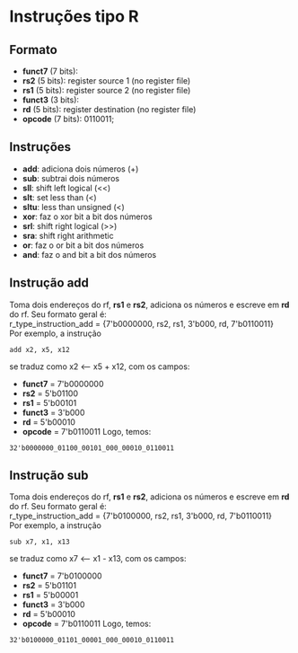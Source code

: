 # Instruções tipo R

## Formato
- **funct7** (7 bits): 
- **rs2** (5 bits): register source 1 (no register file)
- **rs1** (5 bits): register source 2 (no register file)
- **funct3** (3 bits): 
- **rd** (5 bits): register destination (no register file)
- **opcode** (7 bits): 0110011;

## Instruções
- **add**: adiciona dois números (+)
- **sub**: subtrai dois números
- **sll**: shift left logical (<<)
- **slt**: set less than (<)
- **sltu**: less than unsigned (<)
- **xor**: faz o xor bit a bit dos números
- **srl**: shift right logical (>>)
- **sra**: shift right arithmetic
- **or**: faz o or bit a bit dos números
- **and**: faz o and bit a bit dos números

## Instrução add
Toma dois endereços do rf, **rs1** e **rs2**, adiciona os números e escreve em **rd** do rf. Seu formato geral é:<br>
r_type_instruction_add = {7'b0000000, rs2, rs1, 3'b000, rd, 7'b0110011}
<br>
Por exemplo, a instrução
```
add x2, x5, x12
```

se traduz como x2 <-- x5 + x12, com os campos:
- **funct7** = 7'b0000000
- **rs2** = 5'b01100
- **rs1** = 5'b00101
- **funct3** = 3'b000
- **rd** = 5'b00010
- **opcode** = 7'b0110011
Logo, temos:
```
32'b0000000_01100_00101_000_00010_0110011
```

## Instrução sub
Toma dois endereços do rf, **rs1** e **rs2**, adiciona os números e escreve em **rd** do rf. Seu formato geral é:<br>
r_type_instruction_add = {7'b0100000, rs2, rs1, 3'b000, rd, 7'b0110011}
<br>
Por exemplo, a instrução
```
sub x7, x1, x13
```

se traduz como x7 <-- x1 - x13, com os campos:
- **funct7** = 7'b0100000
- **rs2** = 5'b01101
- **rs1** = 5'b00001
- **funct3** = 3'b000
- **rd** = 5'b00010
- **opcode** = 7'b0110011
Logo, temos:
```
32'b0100000_01101_00001_000_00010_0110011
```